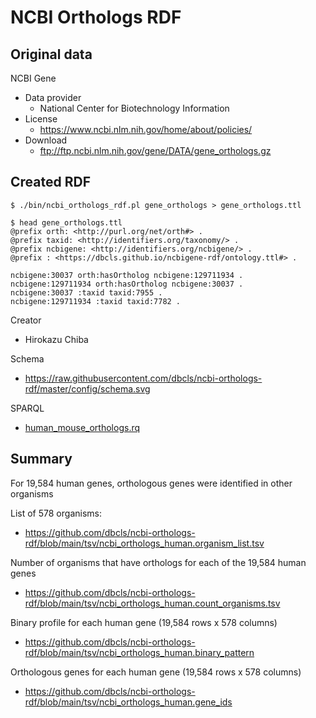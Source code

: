 # NCBI Orthologs RDF

## Original data

NCBI Gene

* Data provider
  * National Center for Biotechnology Information
* License
  * https://www.ncbi.nlm.nih.gov/home/about/policies/
* Download
  * ftp://ftp.ncbi.nlm.nih.gov/gene/DATA/gene_orthologs.gz

## Created RDF

```
$ ./bin/ncbi_orthologs_rdf.pl gene_orthologs > gene_orthologs.ttl
```

```
$ head gene_orthologs.ttl
@prefix orth: <http://purl.org/net/orth#> .
@prefix taxid: <http://identifiers.org/taxonomy/> .
@prefix ncbigene: <http://identifiers.org/ncbigene/> .
@prefix : <https://dbcls.github.io/ncbigene-rdf/ontology.ttl#> .

ncbigene:30037 orth:hasOrtholog ncbigene:129711934 .
ncbigene:129711934 orth:hasOrtholog ncbigene:30037 .
ncbigene:30037 :taxid taxid:7955 .
ncbigene:129711934 :taxid taxid:7782 .

```

Creator
* Hirokazu Chiba

Schema
* https://raw.githubusercontent.com/dbcls/ncbi-orthologs-rdf/master/config/schema.svg

SPARQL
* [human_mouse_orthologs.rq](https://github.com/dbcls/ncbi-orthologs-rdf/blob/main/sparql/human_mouse_orthologs.rq)

## Summary

For 19,584 human genes, orthologous genes were identified in other organisms

List of 578 organisms:
* https://github.com/dbcls/ncbi-orthologs-rdf/blob/main/tsv/ncbi_orthologs_human.organism_list.tsv

Number of organisms that have orthologs for each of the 19,584 human genes
* https://github.com/dbcls/ncbi-orthologs-rdf/blob/main/tsv/ncbi_orthologs_human.count_organisms.tsv

Binary profile for each human gene (19,584 rows x 578 columns)
* https://github.com/dbcls/ncbi-orthologs-rdf/blob/main/tsv/ncbi_orthologs_human.binary_pattern

Orthologous genes for each human gene (19,584 rows x 578 columns)
* https://github.com/dbcls/ncbi-orthologs-rdf/blob/main/tsv/ncbi_orthologs_human.gene_ids
